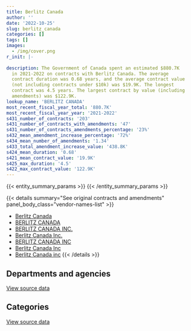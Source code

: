 ```yaml
---
title: Berlitz Canada
author: ''
date: '2022-10-25'
slug: berlitz_canada
categories: []
tags: []
images:
  - /img/cover.png
r_init: |-
  
description: The Government of Canada spent an estimated $880.7K
  in 2021-2022 on contracts with Berlitz Canada. The average
  contract duration was 0.68 years, and the average contract value
  (not including contracts under $10k) was $19.9K. The longest
  contract was 4.5 years. The largest contract by value (including
  amendments) was $122.9K.
lookup_name: 'BERLITZ CANADA'
most_recent_fiscal_year_total: '880.7K'
most_recent_fiscal_year_year: '2021-2022'
s431_number_of_contracts: '203'
s431_number_of_contracts_with_amendments: '47'
s431_number_of_contracts_amendments_percentage: '23%'
s432_mean_amendment_increase_percentage: '72%'
s434_mean_number_of_amendments: '1.34'
s433_total_amendment_increase_value: '438.8K'
s424_mean_duration: '0.68'
s421_mean_contract_value: '19.9K'
s425_max_duration: '4.5'
s422_max_contract_value: '122.9K'
---
```


<script src="/rmarkdown-libs/htmlwidgets/htmlwidgets.js"></script>
<link href="/rmarkdown-libs/datatables-css/datatables-crosstalk.css" rel="stylesheet" />
<script src="/rmarkdown-libs/datatables-binding/datatables.js"></script>
<script src="/rmarkdown-libs/jquery/jquery-3.6.0.min.js"></script>
<link href="/rmarkdown-libs/dt-core-bootstrap/css/dataTables.bootstrap.min.css" rel="stylesheet" />
<link href="/rmarkdown-libs/dt-core-bootstrap/css/dataTables.bootstrap.extra.css" rel="stylesheet" />
<script src="/rmarkdown-libs/dt-core-bootstrap/js/jquery.dataTables.min.js"></script>
<script src="/rmarkdown-libs/dt-core-bootstrap/js/dataTables.bootstrap.min.js"></script>
<link href="/rmarkdown-libs/crosstalk/css/crosstalk.min.css" rel="stylesheet" />
<script src="/rmarkdown-libs/crosstalk/js/crosstalk.min.js"></script>
<script src="/rmarkdown-libs/htmlwidgets/htmlwidgets.js"></script>
<link href="/rmarkdown-libs/datatables-css/datatables-crosstalk.css" rel="stylesheet" />
<script src="/rmarkdown-libs/datatables-binding/datatables.js"></script>
<script src="/rmarkdown-libs/jquery/jquery-3.6.0.min.js"></script>
<link href="/rmarkdown-libs/dt-core-bootstrap/css/dataTables.bootstrap.min.css" rel="stylesheet" />
<link href="/rmarkdown-libs/dt-core-bootstrap/css/dataTables.bootstrap.extra.css" rel="stylesheet" />
<script src="/rmarkdown-libs/dt-core-bootstrap/js/jquery.dataTables.min.js"></script>
<script src="/rmarkdown-libs/dt-core-bootstrap/js/dataTables.bootstrap.min.js"></script>
<link href="/rmarkdown-libs/crosstalk/css/crosstalk.min.css" rel="stylesheet" />
<script src="/rmarkdown-libs/crosstalk/js/crosstalk.min.js"></script>

{{< entity_summary_params >}}
{{< /entity_summary_params >}}

{{< details summary="See original contracts and amendments" panel_body_class="vendor-names-list" >}}
- [Berlitz Canada](https://search.open.canada.ca/en/ct/?sort=contract_value_f%20desc&page=1&search_text=%22Berlitz%20Canada%22)
- [BERLITZ CANADA](https://search.open.canada.ca/en/ct/?sort=contract_value_f%20desc&page=1&search_text=%22BERLITZ%20CANADA%22)
- [BERLITZ CANADA INC.](https://search.open.canada.ca/en/ct/?sort=contract_value_f%20desc&page=1&search_text=%22BERLITZ%20CANADA%20INC.%22)
- [Berlitz Canada Inc.](https://search.open.canada.ca/en/ct/?sort=contract_value_f%20desc&page=1&search_text=%22Berlitz%20Canada%20Inc.%22)
- [BERLITZ CANADA INC](https://search.open.canada.ca/en/ct/?sort=contract_value_f%20desc&page=1&search_text=%22BERLITZ%20CANADA%20INC%22)
- [Berlitz Canada Inc](https://search.open.canada.ca/en/ct/?sort=contract_value_f%20desc&page=1&search_text=%22Berlitz%20Canada%20Inc%22)
- [Berlitz Canada inc](https://search.open.canada.ca/en/ct/?sort=contract_value_f%20desc&page=1&search_text=%22Berlitz%20Canada%20inc%22)
{{< /details >}}

## Departments and agencies

<div id="htmlwidget-1" style="width:100%;height:auto;" class="datatables html-widget"></div>
<script type="application/json" data-for="htmlwidget-1">{"x":{"style":"bootstrap","filter":"none","vertical":false,"data":[["<a href=\"/departments/aafc-aac/\">Agriculture and Agri-Food Canada<\/a>","<a href=\"/departments/aandc-aadnc/\">Crown-Indigenous Relations and Northern Affairs Canada<\/a>","<a href=\"/departments/cbsa-asfc/\">Canada Border Services Agency<\/a>","<a href=\"/departments/cfia-acia/\">Canadian Food Inspection Agency<\/a>","<a href=\"/departments/cic/\">Immigration, Refugees and Citizenship Canada<\/a>","<a href=\"/departments/cihr-irsc/\">Canadian Institutes of Health Research<\/a>","<a href=\"/departments/cnsc-ccsn/\">Canadian Nuclear Safety Commission<\/a>","<a href=\"/departments/cra-arc/\">Canada Revenue Agency<\/a>","<a href=\"/departments/csc-scc/\">Correctional Service of Canada<\/a>","<a href=\"/departments/dfatd-maecd/\">Global Affairs Canada<\/a>","<a href=\"/departments/dnd-mdn/\">National Defence<\/a>","<a href=\"/departments/ec/\">Environment and Climate Change Canada<\/a>","<a href=\"/departments/esdc-edsc/\">Employment and Social Development Canada<\/a>","<a href=\"/departments/hc-sc/\">Health Canada<\/a>","<a href=\"/departments/ic/\">Innovation, Science and Economic Development Canada<\/a>","<a href=\"/departments/irb-cisr/\">Immigration and Refugee Board of Canada<\/a>","<a href=\"/departments/isc-sac/\">Indigenous Services Canada<\/a>","<a href=\"/departments/nrc-cnrc/\">National Research Council Canada<\/a>","<a href=\"/departments/nrcan-rncan/\">Natural Resources Canada<\/a>","<a href=\"/departments/oag-bvg/\">Office of the Auditor General of Canada<\/a>","<a href=\"/departments/opc-cpvp/\">Office of the Privacy Commissioner of Canada<\/a>","<a href=\"/departments/pc/\">Parks Canada<\/a>","<a href=\"/departments/pch/\">Canadian Heritage<\/a>","<a href=\"/departments/ps-sp/\">Public Safety Canada<\/a>","<a href=\"/departments/pwgsc-tpsgc/\">Public Services and Procurement Canada<\/a>","<a href=\"/departments/ssc-spc/\">Shared Services Canada<\/a>","<a href=\"/departments/tc/\">Transport Canada<\/a>"],[null,32015.25,9542.59,3671.38,null,null,16086,13192.31,null,19220.41,7071.88,110146.34,14885.99,25682.6,null,null,8154.74,null,39182.7,0,null,5849.45,null,9555.22,14643.07,13133,203858.62],[10897.5,12030,57491.55,null,null,null,null,46501.28,null,35272.76,25440.29,173975.38,14821.5,45129.14,25497.42,11204,3815.26,10301.26,73566.43,24600,24827.17,null,null,2148.78,33524.88,49497.11,164542.93],[29568.14,null,29155.5,null,7255.35,null,null,25888.91,null,43556.15,34847.77,198792.45,null,12756.06,2118.76,null,13679.85,21890.18,80007.63,0,3238.33,null,null,null,40940.57,4098.89,386197.77],[28209.46,null,null,null,17374.65,12046,null,null,55960,39604.84,63219.31,126791.53,null,null,25119,null,49437.08,null,14534.5,41199,null,null,11921.95,null,67700.92,null,327599.68]],"container":"<table class=\"table table-striped table-hover row-border order-column display\">\n  <thead>\n    <tr>\n      <th>Department<\/th>\n      <th>2018-2019<\/th>\n      <th>2019-2020<\/th>\n      <th>2020-2021<\/th>\n      <th>2021-2022<\/th>\n    <\/tr>\n  <\/thead>\n<\/table>","options":{"order":[[4,"desc"]],"pageLength":10,"autoWidth":true,"columnDefs":[{"targets":1,"render":"function(data, type, row, meta) {\n    return type !== 'display' ? data : DTWidget.formatCurrency(data, \"$\", 2, 3, \",\", \".\", true, null);\n  }"},{"targets":2,"render":"function(data, type, row, meta) {\n    return type !== 'display' ? data : DTWidget.formatCurrency(data, \"$\", 2, 3, \",\", \".\", true, null);\n  }"},{"targets":3,"render":"function(data, type, row, meta) {\n    return type !== 'display' ? data : DTWidget.formatCurrency(data, \"$\", 2, 3, \",\", \".\", true, null);\n  }"},{"targets":4,"render":"function(data, type, row, meta) {\n    return type !== 'display' ? data : DTWidget.formatCurrency(data, \"$\", 2, 3, \",\", \".\", true, null);\n  }"},{"width":"16%","targets":[1,2,3,4]},{"className":"dt-right","targets":[1,2,3,4]}],"orderClasses":false}},"evals":["options.columnDefs.0.render","options.columnDefs.1.render","options.columnDefs.2.render","options.columnDefs.3.render"],"jsHooks":[]}</script>
<p class="text-right">
<a href="https://github.com/GoC-Spending/contracts-data/tree/main/data/out/vendors/berlitz_canada/summary_by_fiscal_year_by_department.csv" class="source-data-link btn btn-link">View source data</a>
</p>

## Categories

<div id="htmlwidget-2" style="width:100%;height:auto;" class="datatables html-widget"></div>
<script type="application/json" data-for="htmlwidget-2">{"x":{"style":"bootstrap","filter":"none","vertical":false,"data":[["<a href=\"/categories/professional_services/\">Professional services<\/a>","<a href=\"/categories/information_technology/\">Information technology<\/a>","<a href=\"/categories/human_capital/\">Human capital<\/a>"],[110037.2,13358.6,422495.74],[66842.51,11199.5,767042.64],[23449.79,24167.75,886374.75],[43251.29,null,837466.62]],"container":"<table class=\"table table-striped table-hover row-border order-column display\">\n  <thead>\n    <tr>\n      <th>Category<\/th>\n      <th>2018-2019<\/th>\n      <th>2019-2020<\/th>\n      <th>2020-2021<\/th>\n      <th>2021-2022<\/th>\n    <\/tr>\n  <\/thead>\n<\/table>","options":{"order":[[4,"desc"]],"dom":"t","pageLength":30,"autoWidth":true,"columnDefs":[{"targets":1,"render":"function(data, type, row, meta) {\n    return type !== 'display' ? data : DTWidget.formatCurrency(data, \"$\", 2, 3, \",\", \".\", true, null);\n  }"},{"targets":2,"render":"function(data, type, row, meta) {\n    return type !== 'display' ? data : DTWidget.formatCurrency(data, \"$\", 2, 3, \",\", \".\", true, null);\n  }"},{"targets":3,"render":"function(data, type, row, meta) {\n    return type !== 'display' ? data : DTWidget.formatCurrency(data, \"$\", 2, 3, \",\", \".\", true, null);\n  }"},{"targets":4,"render":"function(data, type, row, meta) {\n    return type !== 'display' ? data : DTWidget.formatCurrency(data, \"$\", 2, 3, \",\", \".\", true, null);\n  }"},{"width":"16%","targets":[1,2,3,4]},{"className":"dt-right","targets":[1,2,3,4]}],"orderClasses":false,"lengthMenu":[10,25,30,50,100]}},"evals":["options.columnDefs.0.render","options.columnDefs.1.render","options.columnDefs.2.render","options.columnDefs.3.render"],"jsHooks":[]}</script>
<p class="text-right">
<a href="https://github.com/GoC-Spending/contracts-data/tree/main/data/out/vendors/berlitz_canada/summary_by_fiscal_year_by_category.csv" class="source-data-link btn btn-link">View source data</a>
</p>
